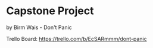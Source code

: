 # Capstone Project

by Birm Wais - Don't Panic

Trello Board: https://trello.com/b/EcSARmmm/dont-panic
